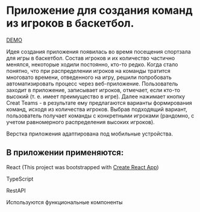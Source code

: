 # Приложение для создания команд из игроков в баскетбол. 

[DEMO](http://basket-teams.gorod-web.ru/)

Идея создания приложения появилась во время посещения спортзала для игры в баскетбол. Состав игроков и их количество частично менялся, некоторые ходили постоянно, кто-то редко. Когда стало понятно, что  при распределении игроков на команды тратится многовато времени, отведенного на игру, решили попробовать автоматизировать процесс через веб-приложение. Пользователь заходит в приложение, записывает игроков, отмечает, если кто-то высокий (т. е. имеет преимущество в игре). Далее нажимает кнопку Creat Teams - в результате ему предлагаются варианты формирования команд, исходя из количества игроков. Выбрав подходящий вариант, пользователь получает команды с конкретными игроками (рандомно, с учетом равномерного распределения высоких игроков). 

Верстка приложения адаптирована под мобильные устройства.

## В приложении применяются:

React (This project was bootstrapped with [Create React App](https://github.com/facebook/create-react-app))

TypeScript

RestAPI

Используются функциональные компоненты
